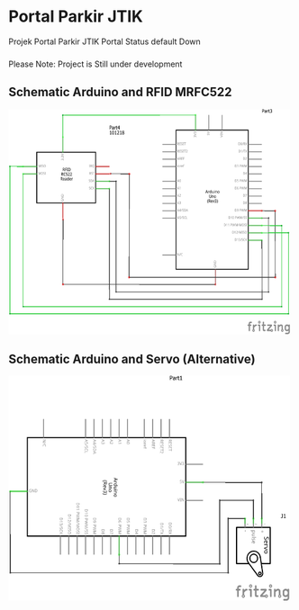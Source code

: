 # Portal Parkir JTIK
Projek Portal Parkir JTIK
Portal Status default Down
###
Please Note:
Project is Still under development
## Schematic Arduino and RFID MRFC522
<img src="Hardware/Arduino_to_RFID.png" alt="Arduino to RFID" width="500" height="400">

## Schematic Arduino and Servo (Alternative)
<img src="Hardware/Arduino_to_Servo.png" alt="Arduino to Servo" width="500" height="400">
